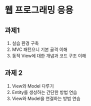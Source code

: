 # 웹 프로그래밍 응용
## 과제1
1. 실습 환경 구축
2. MVC 패턴으니 기본 골격 이해
3. 동적 View에 대한 개념과 코드 구조 이해

## 과제 2
1. View와 Model 다루기
2. Entity를 생성하는 간단한 방법 연습
3. View와 Model을 연결하는 방법 연습